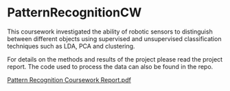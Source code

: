 # PatternRecognitionCW

This coursework investigated the ability of robotic sensors to distinguish between different objects using supervised and unsupervised classification techniques such as LDA, PCA and clustering.

For details on the methods and results of the project please read the project report. The code used to process the data can also be found in the repo.

[Pattern Recognition Coursework Report.pdf](https://github.com/ss16318/PatternRecognitionCW/files/9047130/Pattern.Recognition.Coursework.Report.pdf)
